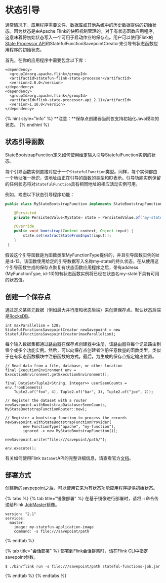 # 状态引导

通常情况下，应用程序需要文件、数据库或其他系统中的历史数据提供的初始状态。因为状态是由Apache Flink的快照机制管理的，对于有状态函数应用程序，这意味着将初始状态写入一个可用于启动作业的保存点。用户可以使用Flink的 [State Processor API](https://ci.apache.org/projects/flink/flink-docs-release-1.10/dev/libs/state_processor_api.html)和StatefulFunctionSavepointCreator来引导有状态函数应用程序的初始状态。

首先，在你的应用程序中需要包含以下库：

```markup
<dependency>
  <groupId>org.apache.flink</groupId>
  <artifactId>statefun-flink-state-processor</artifactId>
  <version>2.0.0</version>
</dependency>
<dependency>
  <groupId>org.apache.flink</groupId>
  <artifactId>flink-state-processor-api_2.11</artifactId>
  <version>1.10.0</version>
</dependency>
```

{% hint style="info" %}
 **注意：**保存点创建器当前仅支持初始化Java模块的状态。
{% endhint %}

## 状态引导函数

StateBootstrapFunction定义如何使用给定输入引导StatefulFunction实例的状态。

每个引导函数实例直接对应于一个`StatefulFunction`类型。同样，每个实例都由一个地址唯一标识，该地址由正在引导的函数的类型和ID表示。引导功能实例保留的任何状态将对`StatefulFunction`具有相同地址的相应活动实例可用。

例如，考虑以下状态引导程序功能：

```java
public class MyStateBootstrapFunction implements StateBootstrapFunction {

	@Persisted
	private PersistedValue<MyState> state = PersistedValue.of("my-state", MyState.class);

	@Override
	public void bootstrap(Context context, Object input) {
		state.set(extractStateFromInput(input));
	}
 }
```

假设这个引导函数是为函数类型MyFunctionType提供的，并且引导函数实例的id是id-13。该函数使用给定的引导数据写入名称my-state的持久状态。在从使用这个引导函数生成的保存点恢复有状态函数应用程序之后，带有address \(MyFunctionType, id-13\)的有状态函数实例将已经在状态名my-state下具有可用的状态值。

## 创建一个保存点

通过定义某些元数据（例如最大并行度和状态后端）来创建保存点。默认状态后端是[RocksDB](https://ci.apache.org/projects/flink/flink-docs-stable/ops/state/state_backends.html#the-rocksdbstatebackend)。

```text
int maxParallelism = 128;
StatefulFunctionsSavepointCreator newSavepoint = new StatefulFunctionsSavepointCreator(maxParallelism);
```

每个输入数据集都通过[路由器](https://ci.apache.org/projects/flink/flink-statefun-docs-release-2.0/io-module/index.html#router)在保存点创建[器](https://ci.apache.org/projects/flink/flink-statefun-docs-release-2.0/io-module/index.html#router)中注册，该[路由器](https://ci.apache.org/projects/flink/flink-statefun-docs-release-2.0/io-module/index.html#router)将每个记录路由到零个或多个功能实例。然后，可以向保存点创建者注册任意数量的函数类型，类似于在有状态函数模块中注册函数的方式。最后，为生成的保存点指定输出位置。

```text
// Read data from a file, database, or other location
final ExecutionEnvironment env = ExecutionEnvironment.getExecutionEnvironment();

final DataSet<Tuple2<String, Integer>> userSeenCounts = env.fromElements(
	Tuple2.of("foo", 4), Tuple2.of("bar", 3), Tuple2.of("joe", 2));

// Register the dataset with a router
newSavepoint.withBootstrapData(userSeenCounts, MyStateBootstrapFunctionRouter::new);

// Register a bootstrap function to process the records
newSavepoint.withStateBootstrapFunctionProvider(
		new FunctionType("apache", "my-function"),
		ignored -> new MyStateBootstrapFunction());

newSavepoint.write("file:///savepoint/path/");

env.execute();
```

有关如何使用Flink `DataSet`API的完整详细信息，请查看官方[文档](https://ci.apache.org/projects/flink/flink-docs-stable/dev/batch/)。

## 部署方式

创建新的savpepoint之后，可以使用它来为有状态功能应用程序提供初始状态。

{% tabs %}
{% tab title="镜像部署" %}
在基于镜像进行部署时，请将`-s`命令传递给Flink [JobMaster](https://ci.apache.org/projects/flink/flink-docs-stable/concepts/glossary.html#flink-master)镜像。

```text
version: "2.1"
services:
  master:
    image: my-statefun-application-image
    command: -s file:///savepoint/path
```
{% endtab %}

{% tab title="会话部署" %}
部署到Flink会话群集时，请在Flink CLI中指定savepoint参数。

```text
$ ./bin/flink run -s file:///savepoint/path stateful-functions-job.jar
```
{% endtab %}
{% endtabs %}

